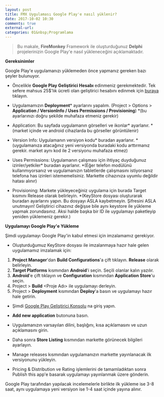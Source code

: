 ```yaml
---
layout: post
title: FMX Uygulaması Google Play'e nasıl yüklenir?
date: 2017-10-02 10:30
comments: true
external-url:
categories: 01&nbsp;Programlama
---
```


>Bu makale, **FireMonkey** Framework ile oluşturduğunuz **Delphi** projelerinizin Google Play'e nasıl yükleneceğini açıklamaktadır.

**Gereksinimler**

Google Play'e uygulamanızı yüklemeden önce yapmanız gereken bazı şeyler bulunuyor.

- Öncelikle **Google Play Geliştirici Hesabı** edinmeniz gerekmektedir. Tek sefere mahsus 25$'lık ücreti olan geliştirici hesabını edinmek için  [buraya](http://developer.android.com/distribute/googleplay/start.html)  tıklayın.

- Uygulamamızın **Deployment*** ayarlarını yapalım. (Project > Options > **Application / VersionInfo / Uses Permissions / Provisioning**)
*(bu ayarlarınızı doğru şekilde muhafaza etmeniz gerekir)

- Application: Bu sayfada uygulamanın görselleri ve ikonlar* ayarlanır.
*(market içinde ve android cihazlarda bu görseller görüntülenir)

- Version Info: Uygulamanın versiyon kodu* buradan ayarlanır.
*(uygulamanıza atacağınız yeni versiyonda buradaki kodu arttırmanız gerekir. market aynı kod ile 2 versiyonu muhafaza etmez)

- Uses Permissions: Uygulamanın çalışması için ihtiyaç duyduğunuz izinler/yetkiler* buradan ayarlanır.
*(Eğer telefon modülünü kullanmıyorsanız ve uygulamanızın tabletlerde çalışmasını istiyorsanız telefona has izinleri istememelisiniz. Markette cihazınıza uyumlu değildir hatası alınır)

- Provisioning: Markete yükleyeceğiniz uygulama için burada Target kısmını Release olarak belirleyin.
*(KeyStore dosyası oluşturarak buradan ayarlarını yapın. Bu dosyayı ASLA kaybetmeyin. Şifresini ASLA unutmayın! Geliştirici cihazınız değişse bile aynı keystore ile yükleme yapmak zorundasınız. Aksi halde başka bir ID ile uygulamayı paketleyip yeniden yüklemeniz gerekir.)

**Uygulamayı Google Play'e Yükleme**

Şimdi uygulamayı Google Play'in kabul etmesi için imzalamamız gerekiyor. 

- Oluşturduğumuz KeyStore dosyası ile imzalanmaya hazır hale gelen uygulamamız imzalamak için:

1. **Project Manager**'dan **Build Configurations**'a çift tıklayın. **Release** olarak belirleyin.
2. **Target Platforms** kısmından **Android**'i seçin. Seçili olanlar kalın yazılır.
3. **Android**'e çift tıklayın ve **Configuration** kısmından **Application Store**'u seçin.
4. Project > **Build** <Proje Adı> ile uygulamayı derleyin.
5. Project > **Deployment** kısmından **Deploy**'a basın ve uygulamayı hazır hale getirin.

- Şimdi  [Google Play Geliştirici Konsolu](https://play.google.com/apps/publish/) na giriş yapın.

- **Add new application** butonuna basın.

- Uygulamanızın varsayılan dilini, başlığını, kısa açıklamasını ve uzun açıklamasını girin.

- Daha sonra **Store Listing** kısmından markette görünecek bilgileri ayarlayın.

- Manage releases kısmından uygulamanızın markette yayınlanacak ilk versiyonunu yükleyin.

- Pricing & Distribution ve Rating işlemlerini de tamamladıktan sonra Publish this app'e basarak uygulamayı yayınlanmak üzere gönderin. 

Google Play tarafından yapılacak incelemelerle birlikte ilk yükleme ise 3-8 saat, aynı uygulamaya yeni versiyon ise 1-4 saat içinde yayına alınır.
